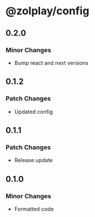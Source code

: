 # @zolplay/config

## 0.2.0

### Minor Changes

- Bump react and next versions

## 0.1.2

### Patch Changes

- Updated config

## 0.1.1

### Patch Changes

- Release update

## 0.1.0

### Minor Changes

- Formatted code
